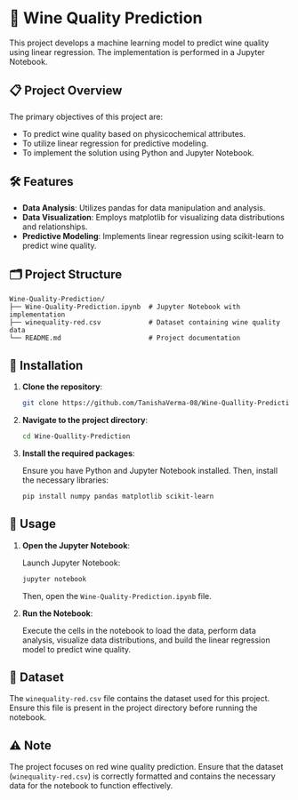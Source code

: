 # 🍷 Wine Quality Prediction

This project develops a machine learning model to predict wine quality using linear regression. The implementation is performed in a Jupyter Notebook.

## 📋 Project Overview

The primary objectives of this project are:

- To predict wine quality based on physicochemical attributes.
- To utilize linear regression for predictive modeling.
- To implement the solution using Python and Jupyter Notebook.

## 🛠️ Features

- **Data Analysis**: Utilizes pandas for data manipulation and analysis.
- **Data Visualization**: Employs matplotlib for visualizing data distributions and relationships.
- **Predictive Modeling**: Implements linear regression using scikit-learn to predict wine quality.

## 🗂️ Project Structure

```
Wine-Quality-Prediction/
├── Wine-Quality-Prediction.ipynb  # Jupyter Notebook with implementation
├── winequality-red.csv            # Dataset containing wine quality data
└── README.md                      # Project documentation
```

## 🔧 Installation

1. **Clone the repository**:

   ```bash
   git clone https://github.com/TanishaVerma-08/Wine-Quallity-Prediction.git
   ```

2. **Navigate to the project directory**:

   ```bash
   cd Wine-Quallity-Prediction
   ```

3. **Install the required packages**:

   Ensure you have Python and Jupyter Notebook installed. Then, install the necessary libraries:

   ```bash
   pip install numpy pandas matplotlib scikit-learn
   ```

## 🚀 Usage

1. **Open the Jupyter Notebook**:

   Launch Jupyter Notebook:

   ```bash
   jupyter notebook
   ```

   Then, open the `Wine-Quality-Prediction.ipynb` file.

2. **Run the Notebook**:

   Execute the cells in the notebook to load the data, perform data analysis, visualize data distributions, and build the linear regression model to predict wine quality.

## 📝 Dataset

The `winequality-red.csv` file contains the dataset used for this project. Ensure this file is present in the project directory before running the notebook.

## ⚠️ Note

The project focuses on red wine quality prediction. Ensure that the dataset (`winequality-red.csv`) is correctly formatted and contains the necessary data for the notebook to function effectively.
